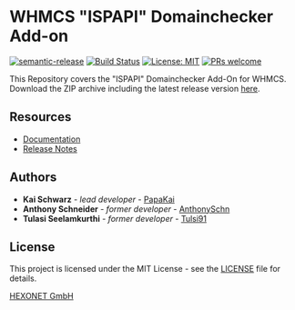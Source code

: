 # WHMCS "ISPAPI" Domainchecker Add-on #

[![semantic-release](https://img.shields.io/badge/%20%20%F0%9F%93%A6%F0%9F%9A%80-semantic--release-e10079.svg)](https://github.com/semantic-release/semantic-release)
[![Build Status](https://github.com/hexonet/whmcs-ispapi-domainchecker/workflows/Release/badge.svg?branch=master)](https://github.com/hexonet/whmcs-ispapi-domainchecker/workflows/Release/badge.svg?branch=master)
[![License: MIT](https://img.shields.io/badge/License-MIT-blue.svg)](https://opensource.org/licenses/MIT)
[![PRs welcome](https://img.shields.io/badge/PRs-welcome-brightgreen.svg)](https://github.com/hexonet/whmcs-ispapi-domainchecker/blob/master/CONTRIBUTING.md)

This Repository covers the "ISPAPI" Domainchecker Add-On for WHMCS. Download the ZIP archive including the latest release version [here](https://github.com/hexonet/whmcs-ispapi-domainchecker/raw/master/whmcs-ispapi-domainchecker-latest.zip).

## Resources ##

* [Documentation](https://centralnic-reseller.github.io/centralnic-reseller/docs/hexonet/whmcs/whmcs-ispapi-domainchecker/)
* [Release Notes](https://github.com/hexonet/whmcs-ispapi-domainchecker/releases)

## Authors ##

* **Kai Schwarz** - *lead developer* - [PapaKai](https://github.com/papakai)
* **Anthony Schneider** - *former developer* - [AnthonySchn](https://github.com/anthonyschn)
* **Tulasi Seelamkurthi** - *former developer* - [Tulsi91](https://github.com/tulsi91)

## License ##

This project is licensed under the MIT License - see the [LICENSE](https://github.com/hexonet/whmcs-ispapi-domainchecker/blob/master/LICENSE) file for details.

[HEXONET GmbH](https://hexonet.net)
